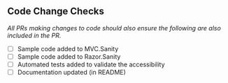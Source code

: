 <!-- Please describe what your pr is tring to do in detail -->

## Code Change Checks
_All PRs making changes to code should also ensure the following are also included in the PR._
- [ ] Sample code added to MVC.Sanity
- [ ] Sample code added to Razor.Sanity
- [ ] Automated tests added to validate the accessibility
- [ ] Documentation updated (in README)
